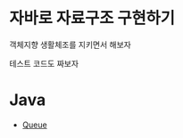 # 자바로 자료구조 구현하기

객체지향 생활체조를 지키면서 해보자

테스트 코드도 짜보자



# Java

* [Queue](https://github.com/plzprayme/Java/Queue.md)

